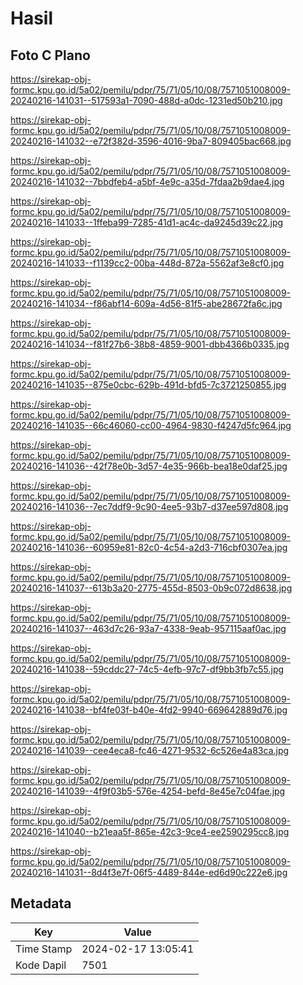 # Hasil

## Foto C Plano

https://sirekap-obj-formc.kpu.go.id/5a02/pemilu/pdpr/75/71/05/10/08/7571051008009-20240216-141031--517593a1-7090-488d-a0dc-1231ed50b210.jpg

https://sirekap-obj-formc.kpu.go.id/5a02/pemilu/pdpr/75/71/05/10/08/7571051008009-20240216-141032--e72f382d-3596-4016-9ba7-809405bac668.jpg

https://sirekap-obj-formc.kpu.go.id/5a02/pemilu/pdpr/75/71/05/10/08/7571051008009-20240216-141032--7bbdfeb4-a5bf-4e9c-a35d-7fdaa2b9dae4.jpg

https://sirekap-obj-formc.kpu.go.id/5a02/pemilu/pdpr/75/71/05/10/08/7571051008009-20240216-141033--1ffeba99-7285-41d1-ac4c-da9245d39c22.jpg

https://sirekap-obj-formc.kpu.go.id/5a02/pemilu/pdpr/75/71/05/10/08/7571051008009-20240216-141033--f1139cc2-00ba-448d-872a-5562af3e8cf0.jpg

https://sirekap-obj-formc.kpu.go.id/5a02/pemilu/pdpr/75/71/05/10/08/7571051008009-20240216-141034--f86abf14-609a-4d56-81f5-abe28672fa6c.jpg

https://sirekap-obj-formc.kpu.go.id/5a02/pemilu/pdpr/75/71/05/10/08/7571051008009-20240216-141034--f81f27b6-38b8-4859-9001-dbb4366b0335.jpg

https://sirekap-obj-formc.kpu.go.id/5a02/pemilu/pdpr/75/71/05/10/08/7571051008009-20240216-141035--875e0cbc-629b-491d-bfd5-7c3721250855.jpg

https://sirekap-obj-formc.kpu.go.id/5a02/pemilu/pdpr/75/71/05/10/08/7571051008009-20240216-141035--66c46060-cc00-4964-9830-f4247d5fc964.jpg

https://sirekap-obj-formc.kpu.go.id/5a02/pemilu/pdpr/75/71/05/10/08/7571051008009-20240216-141036--42f78e0b-3d57-4e35-966b-bea18e0daf25.jpg

https://sirekap-obj-formc.kpu.go.id/5a02/pemilu/pdpr/75/71/05/10/08/7571051008009-20240216-141036--7ec7ddf9-9c90-4ee5-93b7-d37ee597d808.jpg

https://sirekap-obj-formc.kpu.go.id/5a02/pemilu/pdpr/75/71/05/10/08/7571051008009-20240216-141036--60959e81-82c0-4c54-a2d3-716cbf0307ea.jpg

https://sirekap-obj-formc.kpu.go.id/5a02/pemilu/pdpr/75/71/05/10/08/7571051008009-20240216-141037--613b3a20-2775-455d-8503-0b9c072d8638.jpg

https://sirekap-obj-formc.kpu.go.id/5a02/pemilu/pdpr/75/71/05/10/08/7571051008009-20240216-141037--463d7c26-93a7-4338-9eab-957115aaf0ac.jpg

https://sirekap-obj-formc.kpu.go.id/5a02/pemilu/pdpr/75/71/05/10/08/7571051008009-20240216-141038--59cddc27-74c5-4efb-97c7-df9bb3fb7c55.jpg

https://sirekap-obj-formc.kpu.go.id/5a02/pemilu/pdpr/75/71/05/10/08/7571051008009-20240216-141038--bf4fe03f-b40e-4fd2-9940-669642889d76.jpg

https://sirekap-obj-formc.kpu.go.id/5a02/pemilu/pdpr/75/71/05/10/08/7571051008009-20240216-141039--cee4eca8-fc46-4271-9532-6c526e4a83ca.jpg

https://sirekap-obj-formc.kpu.go.id/5a02/pemilu/pdpr/75/71/05/10/08/7571051008009-20240216-141039--4f9f03b5-576e-4254-befd-8e45e7c04fae.jpg

https://sirekap-obj-formc.kpu.go.id/5a02/pemilu/pdpr/75/71/05/10/08/7571051008009-20240216-141040--b21eaa5f-865e-42c3-9ce4-ee2590295cc8.jpg

https://sirekap-obj-formc.kpu.go.id/5a02/pemilu/pdpr/75/71/05/10/08/7571051008009-20240216-141031--8d4f3e7f-06f5-4489-844e-ed6d90c222e6.jpg


## Metadata

| Key        | Value               |
| ---------- | ------------------- |
| Time Stamp | 2024-02-17 13:05:41 |
| Kode Dapil | 7501                |



